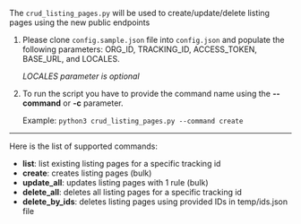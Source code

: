 The `crud_listing_pages.py` will be used to create/update/delete listing pages using the new public endpoints

1) Please clone `config.sample.json` file into `config.json` and populate the following parameters: ORG_ID, TRACKING_ID, ACCESS_TOKEN, BASE_URL, and LOCALES.

    *LOCALES parameter is optional*

2) To run the script you have to provide the command name using the **--command** or **-c** parameter. 

    Example: `python3 crud_listing_pages.py --command create`

---------
Here is the list of supported commands:
- **list**: list existing listing pages for a specific tracking id
- **create**: creates listing pages (bulk)
- **update_all**: updates listing pages with 1 rule (bulk)
- **delete_all**: deletes all listing pages for a specific tracking id
- **delete_by_ids**: deletes listing pages using provided IDs in temp/ids.json file